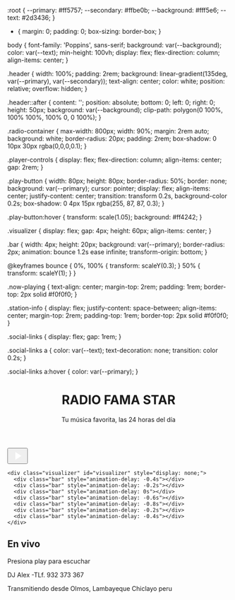 :root {
  --primary: #ff5757;
  --secondary: #ffbe0b;
  --background: #fff5e6;
  --text: #2d3436;
}

* {
  margin: 0;
  padding: 0;
  box-sizing: border-box;
}

body {
  font-family: 'Poppins', sans-serif;
  background: var(--background);
  color: var(--text);
  min-height: 100vh;
  display: flex;
  flex-direction: column;
  align-items: center;
}

.header {
  width: 100%;
  padding: 2rem;
  background: linear-gradient(135deg, var(--primary), var(--secondary));
  text-align: center;
  color: white;
  position: relative;
  overflow: hidden;
}

.header::after {
  content: '';
  position: absolute;
  bottom: 0;
  left: 0;
  right: 0;
  height: 50px;
  background: var(--background);
  clip-path: polygon(0 100%, 100% 100%, 100% 0, 0 100%);
}

.radio-container {
  max-width: 800px;
  width: 90%;
  margin: 2rem auto;
  background: white;
  border-radius: 20px;
  padding: 2rem;
  box-shadow: 0 10px 30px rgba(0,0,0,0.1);
}

.player-controls {
  display: flex;
  flex-direction: column;
  align-items: center;
  gap: 2rem;
}

.play-button {
  width: 80px;
  height: 80px;
  border-radius: 50%;
  border: none;
  background: var(--primary);
  cursor: pointer;
  display: flex;
  align-items: center;
  justify-content: center;
  transition: transform 0.2s, background-color 0.2s;
  box-shadow: 0 4px 15px rgba(255, 87, 87, 0.3);
}

.play-button:hover {
  transform: scale(1.05);
  background: #ff4242;
}

.visualizer {
  display: flex;
  gap: 4px;
  height: 60px;
  align-items: center;
}

.bar {
  width: 4px;
  height: 20px;
  background: var(--primary);
  border-radius: 2px;
  animation: bounce 1.2s ease infinite;
  transform-origin: bottom;
}

@keyframes bounce {
  0%, 100% { transform: scaleY(0.3); }
  50% { transform: scaleY(1); }
}

.now-playing {
  text-align: center;
  margin-top: 2rem;
  padding: 1rem;
  border-top: 2px solid #f0f0f0;
}

.station-info {
  display: flex;
  justify-content: space-between;
  align-items: center;
  margin-top: 2rem;
  padding-top: 1rem;
  border-top: 2px solid #f0f0f0;
}

.social-links {
  display: flex;
  gap: 1rem;
}

.social-links a {
  color: var(--text);
  text-decoration: none;
  transition: color 0.2s;
}

.social-links a:hover {
  color: var(--primary);
}

</style>
<link href="https://fonts.googleapis.com/css2?family=Poppins:wght@400;600&display=swap" rel="stylesheet">
<link href="https://cdnjs.cloudflare.com/ajax/libs/font-awesome/6.0.0/css/all.min.css" rel="stylesheet">
</head>
<body>

<header class="header">
  <h1>RADIO FAMA STAR</h1>
  <p>Tu música favorita, las 24 horas del día</p>
</header>

<main class="radio-container">
  <div class="player-controls">
    <button class="play-button" id="playBtn">
      <svg width="30" height="30" viewBox="0 0 24 24" fill="white">
        <path d="M8 5v14l11-7z"/>
      </svg>
    </button>
    
    <div class="visualizer" id="visualizer" style="display: none;">
      <div class="bar" style="animation-delay: -0.4s"></div>
      <div class="bar" style="animation-delay: -0.2s"></div>
      <div class="bar" style="animation-delay: 0s"></div>
      <div class="bar" style="animation-delay: -0.6s"></div>
      <div class="bar" style="animation-delay: -0.8s"></div>
      <div class="bar" style="animation-delay: -0.2s"></div>
      <div class="bar" style="animation-delay: -0.4s"></div>
    </div>
  </div>

  <div class="now-playing">
    <h2>En vivo</h2>
    <p id="currentTrack">Presiona play para escuchar</p>
  </div>

  <div class="station-info">
    <div>
      <p>DJ Alex -TLf. 932 373 367</p>
      <p>Transmitiendo desde Olmos, Lambayeque Chiclayo peru </p>
    </div>
    <div class="social-links">
      <a href=" https://www.facebook.com/profile.php?id=61559775170766" target="_blank"><i class="fab fa-facebook"></i></a>
      <a href=" https://wa.link/8ne02m" target="_blank"><i class="fab fa-whatsapp"></i></a>
      <a href=" https://www.instagram.com/alexitokalle" target="_blank"><i class="fab fa-instagram"></i></a>
    </div>
  </div>
</main>

<script>
document.addEventListener('DOMContentLoaded', () => {
  const audio = new Audio('https://stream.zeno.fm/cx4zdpac3ilvv?an');
  const playBtn = document.getElementById('playBtn');
  const visualizer = document.getElementById('visualizer');
  const currentTrack = document.getElementById('currentTrack');
  let isPlaying = false;

  playBtn.addEventListener('click', () => {
    if (!isPlaying) {
      audio.play()
        .then(() => {
          isPlaying = true;
          playBtn.innerHTML = `
            <svg width="30" height="30" viewBox="0 0 24 24" fill="white">
              <path d="M6 19h4V5H6v14zm8-14v14h4V5h-4z"/>
            </svg>
          `;
          visualizer.style.display = 'flex';
          currentTrack.textContent = 'Radio Fama Star - Transmisión en vivo';
        })
        .catch(error => {
          console.error('Error playing stream:', error);
          currentTrack.textContent = 'Error al reproducir. Intenta nuevamente.';
        });
    } else {
      audio.pause();
      isPlaying = false;
      playBtn.innerHTML = `
        <svg width="30" height="30" viewBox="0 0 24 24" fill="white">
          <path d="M8 5v14l11-7z"/>
        </svg>
      `;
      visualizer.style.display = 'none';
      currentTrack.textContent = 'Presiona play para escuchar';
    }
  });

  audio.addEventListener('error', () => {
    isPlaying = false;
    visualizer.style.display = 'none';
    currentTrack.textContent = 'Error en la transmisión. Por favor intenta más tarde.';
    playBtn.innerHTML = `
      <svg width="30" height="30" viewBox="0 0 24 24" fill="white">
        <path d="M8 5v14l11-7z"/>
      </svg>
    `;
  });

  // Optional: Update metadata if available
  audio.addEventListener('metadata', (e) => {
    if (e.detail && e.detail.title) {
      currentTrack.textContent = e.detail.title;
    }
  });
});
</script>

</body></html>
